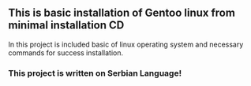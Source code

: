 
<h2> This is basic installation of Gentoo linux from minimal installation CD </h2>
In this project is included basic of linux operating system and necessary commands for success installation.

<h3>This project is written on Serbian Language!</3>
